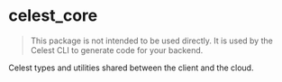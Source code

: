 # celest_core

> This package is not intended to be used directly. It is used by the Celest CLI to generate code for your backend.

Celest types and utilities shared between the client and the cloud.
